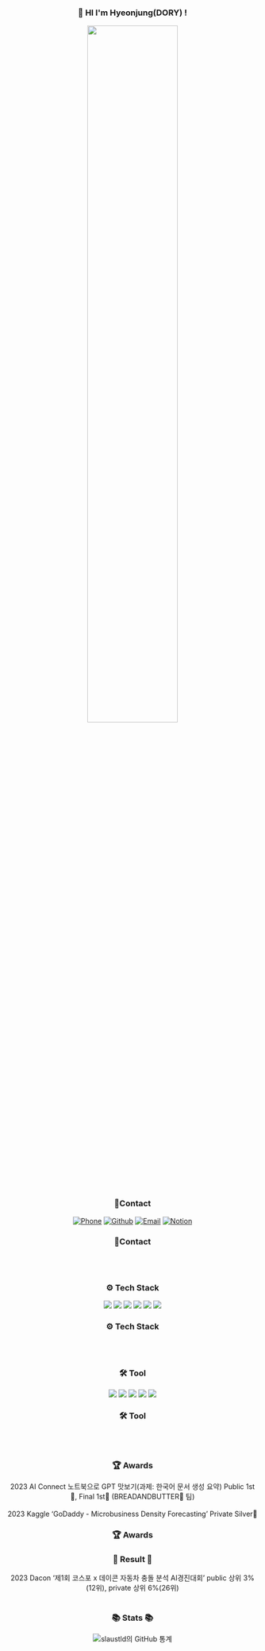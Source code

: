 <div align="center">

### 👋 HI I'm Hyeonjung(DORY) !

<img width="60%" src="https://user-images.githubusercontent.com/115054786/233552426-06c2c017-2331-4786-b1b7-0a39a793232b.gif"/>

### 📱Contact
[![Phone](https://img.shields.io/badge/Phone-010--3457--7756-red?style=flat-square&logo=Phone&logoColor=white)](tel:01034577756)
[![Github](https://img.shields.io/badge/Github-slaustld-orange?style=flat-square&logo=Github&logoColor=white)](https://github.com/slaustld)
[![Email](https://img.shields.io/badge/Email-slaustld1%40gmail.com-yellow?style=flat-square&logo=Gmail&logoColor=white)](mailto:dbtjr1103@gmail.com)
[![Notion](https://img.shields.io/badge/Notion-Hyeonjung%20Lee-green?style=flat-square&logo=Notion&logoColor=white)](https://www.notion.so/LEE-HYEONJUNG-c70b140c79444c89b6645e684f24724b)
### 📱Contact
<br/>
<br/>

### ⚙️ **Tech Stack**
<img src="https://img.shields.io/badge/Python-3766AB?style=flat-square&logo=Python&logoColor=white"/> <img src="https://img.shields.io/badge/MySQL-4479A1?style=flat-square&logo=MySQL&logoColor=white"/> 
<img src="https://img.shields.io/badge/TensorFlow-FF6F00?style=flat-square&logo=TensorFlow&logoColor=white"/> <img src="https://img.shields.io/badge/PyTorch-EE4C2C?style=flat-square&logo=PyTorch&logoColor=white"/> <img src="https://img.shields.io/badge/Scikit Learn-F7931E?style=flat-square&logo=scikit%2Dlearn&logoColor=white"/> <img src="https://img.shields.io/badge/Flask-000000?style=flat-square&logo=Flask&logoColor=white"/>
### ⚙️ **Tech Stack**
<br/>
<br/>

### 🛠 **Tool**
<img src="https://img.shields.io/badge/Jupyter-F37626?style=flat-square&logo=Jupyter&logoColor=white"/> <img src="https://img.shields.io/badge/Colab-F9AB00?style=flat-square&logo=Google Colab&logoColor=white"/> <img src="https://img.shields.io/badge/VSCode-007ACC?style=flat-square&logo=Visual Studio Code&logoColor=white"/> <img src="https://img.shields.io/badge/AWS-232F3E?style=flat-square&logo=Amazon AWS&logoColor=white"/> <img src="https://img.shields.io/badge/R-276DC3?style=flat-square&logo=R&logoColor=white"/>
### 🛠 **Tool**
<br/>
<br/>

### 🏆 Awards
2023 AI Connect 노트북으로 GPT 맛보기(과제: 한국어 문서 생성 요약) Public 1st🥇, Final 1st🥇 (BREADANDBUTTER🍷 팀)<br/>
<br/>
2023 Kaggle ‘GoDaddy - Microbusiness Density Forecasting’ Private Silver🥈
### 🏆 Awards
 
### 📝 Result 📝
2023 Dacon ‘제1회 코스포 x 데이콘 자동차 충돌 분석 AI경진대회’ public 상위 3%(12위), private 상위 6%(26위)
<br/>
<br/>
 
### 📚 **Stats** 📚
![slaustld의 GitHub 통계](https://github-readme-stats.vercel.app/api?username=slaustld&show_icons=trueshow_icons=true&theme=tokyonight)

</div>
